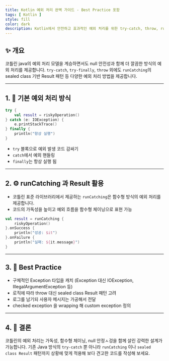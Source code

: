 ```yaml
---
title: Kotlin 예외 처리 완벽 가이드 - Best Practice 포함
tags: [ Kotlin ]
style: fill
color: dark
description: Kotlin에서 안전하고 효과적인 예외 처리를 위한 try-catch, throw, runCatching 등의 기법과 Best Practice를 쉽게 설명합니다.
---
```


## ✨ 개요

코틀린 java의 예외 처리 모델을 계승하면서도 null 안전성과 함께 더 깔끔한 방식의 예외 처리를 제공합니다. 
`try-catch`, `try-finally`, `throw` 외에도 `runCatching`의 
sealed class 기반 Result 패턴 등 다양한 예외 처리 방법을 제공합니다.

---

## 1. 🧩 기본 예외 처리 방식

```kotlin
try {
    val result = riskyOperation()
} catch (e: IOException) {
    e.printStackTrace()    
} finally {
    println("항상 실행")
}
```
- `try` 블록으로 예외 발생 코드 감싸기
- `catch`에서 예외 핸들링
- `finally`는 항상 실행 됨

---

## 2. ⚙️ runCatching 과 Result 활용

- 코틀린 표준 라이브러리에서 제공하는 `runCatching`은 함수형 방식의 예외 처리를 제공합니다.
- 코드의 가독성을 높이고 예외 흐름을 함수형 체이닝으로 표현 가능

```kotlin
val result = runCatching {
    riskyOperation()
}.onSuccess {
    println("성공: $it")
}.onFailure {
    println("실패: ${it.message}")
}
```

---

## 3. 🧪 Best Practice

- 구체적인 Exception 타입을 캐치 (Exception 대신 IOException, IllegalArgumentException 등)
- 로직에 따라 throw 대신 sealed class Result 패턴 고려
- 로그를 남기되 사용자 메시지는 가공해서 전달
- checked exception 을 wrapping 해 custom exception 정의

---

## 4. 🧾 결론

코틀린의 예외 처리는 가독성, 함수형 체이닝, null 안정ㅅ겅을 함께 살린 강력한 설계가 가능합니다.
기존 Java 방식의 `try-catch` 뿐 아니라 `runCatching` 이나 `sealed class Result` 패턴까지
상황에 맞게 적용해 보다 견고한 코드를 작성해 보세요.
